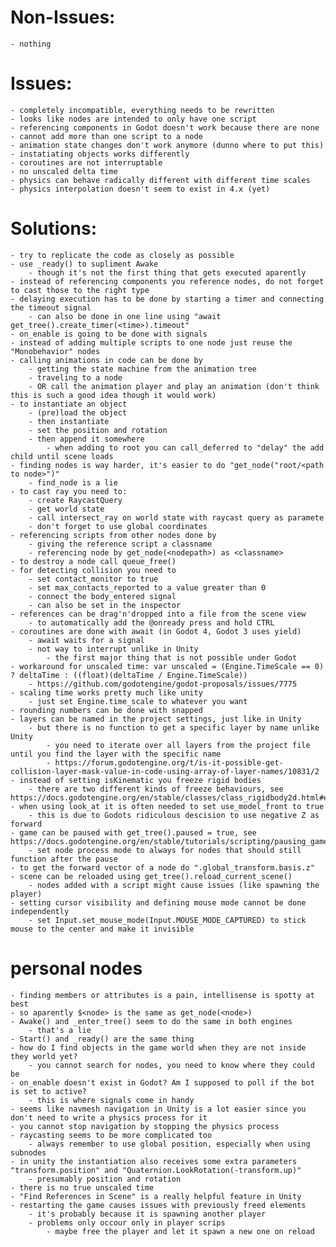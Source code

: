 # Non-Issues:

    - nothing

# Issues:

    - completely incompatible, everything needs to be rewritten
    - looks like nodes are intended to only have one script
    - referencing components in Godot doesn't work because there are none
    - cannot add more than one script to a node
    - animation state changes don't work anymore (dunno where to put this)
    - instatiating objects works differently
    - coroutines are not interruptable
    - no unscaled delta time
    - physics can behave radically different with different time scales
    - physics interpolation doesn't seem to exist in 4.x (yet)

# Solutions:

    - try to replicate the code as closely as possible
    - use _ready() to supliment Awake
        - though it's not the first thing that gets executed aparently
    - instead of referencing components you reference nodes, do not forget to cast those to the right type
    - delaying execution has to be done by starting a timer and connecting the timeout signal
        - can also be done in one line using "await get_tree().create_timer(<time>).timeout"
    - on_enable is going to be done with signals
    - instead of adding multiple scripts to one node just reuse the "Monobehavior" nodes
    - calling animations in code can be done by 
        - getting the state machine from the animation tree
        - traveling to a node
        - OR call the animation player and play an animation (don't think this is such a good idea though it would work)
    - to instantiate an object
        - (pre)load the object
        - then instantiate
        - set the position and rotation
        - then append it somewhere
            - when adding to root you can call_deferred to "delay" the add child until scene loads
    - finding nodes is way harder, it's easier to do "get_node("root/<path to node>")"
        - find_node is a lie
    - to cast ray you need to:
        - create RaycastQuery
        - get world state
        - call intersect_ray on world state with raycast query as paramete
        - don't forget to use global coordinates
    - referencing scripts from other nodes done by
        - giving the reference script a classname
        - referencing node by get_node(<nodepath>) as <classname>
    - to destroy a node call queue_free()
    - for detecting collision you need to 
        - set contact_monitor to true
        - set max_contacts_reported to a value greater than 0
        - connect the body_entered signal
        - can also be set in the inspector
    - references can be drag'n'dropped into a file from the scene view
        - to automatically add the @onready press and hold CTRL
    - coroutines are done with await (in Godot 4, Godot 3 uses yield)
        - await waits for a signal
        - not way to interrupt unlike in Unity
            - the first major thing that is not possible under Godot
    - workaround for unscaled time: var unscaled = (Engine.TimeScale == 0) ? deltaTime : ((float)(deltaTime / Engine.TimeScale))
        - https://github.com/godotengine/godot-proposals/issues/7775
    - scaling time works pretty much like unity
        - just set Engine.time_scale to whatever you want
    - rounding numbers can be done with snapped
    - layers can be named in the project settings, just like in Unity
        - but there is no function to get a specific layer by name unlike Unity
            - you need to iterate over all layers from the project file until you find the layer with the specific name
            - https://forum.godotengine.org/t/is-it-possible-get-collision-layer-mask-value-in-code-using-array-of-layer-names/10831/2
    - instead of setting isKinematic you freeze rigid bodies
        - there are two different kinds of freeze behaviours, see https://docs.godotengine.org/en/stable/classes/class_rigidbody2d.html#enumerations
    - when using look_at it is often needed to set use_model_front to true
        - this is due to Godots ridiculous descision to use negative Z as forward
    - game can be paused with get_tree().paused = true, see https://docs.godotengine.org/en/stable/tutorials/scripting/pausing_games.html
        - set node process mode to always for nodes that should still function after the pause
    - to get the forward vector of a node do ".global_transform.basis.z"
    - scene can be reloaded using get_tree().reload_current_scene()
        - nodes added with a script might cause issues (like spawning the player)
    - setting cursor visibility and defining mouse mode cannot be done independently
        - set Input.set_mouse_mode(Input.MOUSE_MODE_CAPTURED) to stick mouse to the center and make it invisible



# personal nodes

    - finding members or attributes is a pain, intellisense is spotty at best
    - so aparently $<node> is the same as get_node(<node>) 
    - Awake() and _enter_tree() seem to do the same in both engines
        - that's a lie
    - Start() and _ready() are the same thing
    - how do I find objects in the game world when they are not inside they world yet?
        - you cannot search for nodes, you need to know where they could be
    - on_enable doesn't exist in Godot? Am I supposed to poll if the bot is set to active?
        - this is where signals come in handy
    - seems like navmesh navigation in Unity is a lot easier since you don't need to write a physics process for it
    - you cannot stop navigation by stopping the physics process
    - raycasting seems to be more complicated too
        - always remember to use global position, especially when using subnodes
    - in unity the instantiation also receives some extra parameters "transform.position" and "Quaternion.LookRotation(-transform.up)"
        - presumably position and rotation
    - there is no true unscaled time
    - "Find References in Scene" is a really helpful feature in Unity
    - restarting the game causes issues with previously freed elements
        - it's probably because it is spawning another player
        - problems only occour only in player scrips
            - maybe free the player and let it spawn a new one on reload
